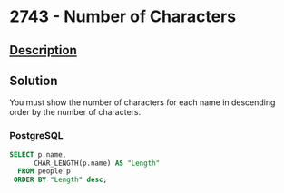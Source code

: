 # 2743 - Number of Characters

## [Description](https://judge.beecrowd.com/pt/problems/view/2743)

## Solution

You must show the number of characters for each name in descending order by the number of characters.

### PostgreSQL

```sql
SELECT p.name,
      CHAR_LENGTH(p.name) AS "Length"
  FROM people p
 ORDER BY "Length" desc;
 ```